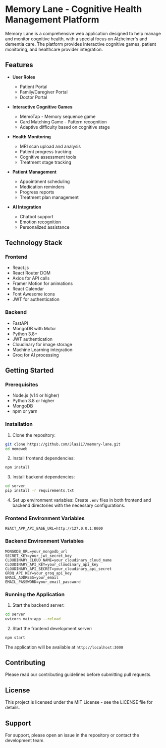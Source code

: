 # Memory Lane - Cognitive Health Management Platform

Memory Lane is a comprehensive web application designed to help manage and monitor cognitive health, with a special focus on Alzheimer's and dementia care. The platform provides interactive cognitive games, patient monitoring, and healthcare provider integration.

## Features

- **User Roles**

  - Patient Portal
  - Family/Caregiver Portal
  - Doctor Portal

- **Interactive Cognitive Games**

  - MemoTap - Memory sequence game
  - Card Matching Game - Pattern recognition
  - Adaptive difficulty based on cognitive stage

- **Health Monitoring**

  - MRI scan upload and analysis
  - Patient progress tracking
  - Cognitive assessment tools
  - Treatment stage tracking

- **Patient Management**

  - Appointment scheduling
  - Medication reminders
  - Progress reports
  - Treatment plan management

- **AI Integration**
  - Chatbot support
  - Emotion recognition
  - Personalized assistance

## Technology Stack

### Frontend

- React.js
- React Router DOM
- Axios for API calls
- Framer Motion for animations
- React Calendar
- Font Awesome icons
- JWT for authentication

### Backend

- FastAPI
- MongoDB with Motor
- Python 3.8+
- JWT authentication
- Cloudinary for image storage
- Machine Learning integration
- Groq for AI processing

## Getting Started

### Prerequisites

- Node.js (v14 or higher)
- Python 3.8 or higher
- MongoDB
- npm or yarn

### Installation

1. Clone the repository:

```bash
git clone https://github.com/Jlasi17/memory-lane.git
cd memoweb
```

2. Install frontend dependencies:

```bash
npm install
```

3. Install backend dependencies:

```bash
cd server
pip install -r requirements.txt
```

4. Set up environment variables:
   Create `.env` files in both frontend and backend directories with the necessary configurations.

### Frontend Environment Variables

```
REACT_APP_API_BASE_URL=http://127.0.0.1:8000
```

### Backend Environment Variables

```
MONGODB_URL=your_mongodb_url
SECRET_KEY=your_jwt_secret_key
CLOUDINARY_CLOUD_NAME=your_cloudinary_cloud_name
CLOUDINARY_API_KEY=your_cloudinary_api_key
CLOUDINARY_API_SECRET=your_cloudinary_api_secret
GROQ_API_KEY=your_groq_api_key
EMAIL_ADDRESS=your_email
EMAIL_PASSWORD=your_email_password
```

### Running the Application

1. Start the backend server:

```bash
cd server
uvicorn main:app --reload
```

2. Start the frontend development server:

```bash
npm start
```

The application will be available at `http://localhost:3000`

## Contributing

Please read our contributing guidelines before submitting pull requests.

## License

This project is licensed under the MIT License - see the LICENSE file for details.

## Support

For support, please open an issue in the repository or contact the development team.
